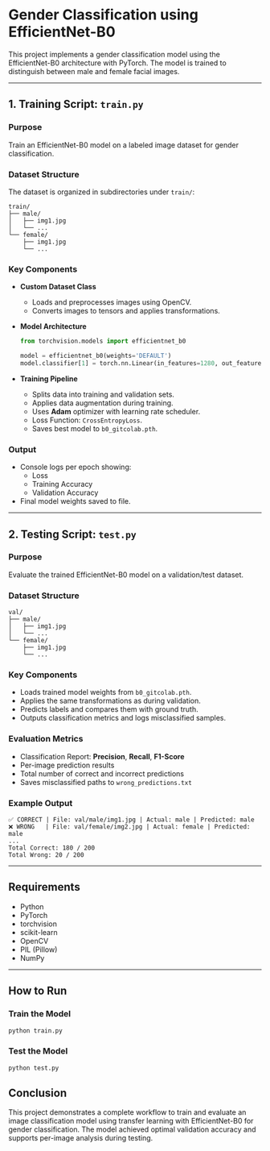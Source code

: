 
# Gender Classification using EfficientNet-B0

This project implements a gender classification model using the EfficientNet-B0 architecture with PyTorch. The model is trained to distinguish between male and female facial images.

---

## 1. Training Script: `train.py`

### Purpose
Train an EfficientNet-B0 model on a labeled image dataset for gender classification.

### Dataset Structure
The dataset is organized in subdirectories under `train/`:

```
train/
├── male/
│   ├── img1.jpg
│   └── ...
└── female/
    ├── img1.jpg
    └── ...
```

### Key Components

- **Custom Dataset Class**
  - Loads and preprocesses images using OpenCV.
  - Converts images to tensors and applies transformations.

- **Model Architecture**
  ```python
  from torchvision.models import efficientnet_b0

  model = efficientnet_b0(weights='DEFAULT')
  model.classifier[1] = torch.nn.Linear(in_features=1280, out_features=2)
  ```

- **Training Pipeline**
  - Splits data into training and validation sets.
  - Applies data augmentation during training.
  - Uses **Adam** optimizer with learning rate scheduler.
  - Loss Function: `CrossEntropyLoss`.
  - Saves best model to `b0_gitcolab.pth`.

### Output
- Console logs per epoch showing:
  - Loss
  - Training Accuracy
  - Validation Accuracy
- Final model weights saved to file.

---

## 2. Testing Script: `test.py`

### Purpose
Evaluate the trained EfficientNet-B0 model on a validation/test dataset.

### Dataset Structure

```
val/
├── male/
│   ├── img1.jpg
│   └── ...
└── female/
    ├── img1.jpg
    └── ...
```

### Key Components

- Loads trained model weights from `b0_gitcolab.pth`.
- Applies the same transformations as during validation.
- Predicts labels and compares them with ground truth.
- Outputs classification metrics and logs misclassified samples.

### Evaluation Metrics

- Classification Report: **Precision**, **Recall**, **F1-Score**
- Per-image prediction results
- Total number of correct and incorrect predictions
- Saves misclassified paths to `wrong_predictions.txt`

### Example Output

```
✅ CORRECT | File: val/male/img1.jpg | Actual: male | Predicted: male  
❌ WRONG   | File: val/female/img2.jpg | Actual: female | Predicted: male  
...
Total Correct: 180 / 200  
Total Wrong: 20 / 200
```

---

## Requirements

- Python  
- PyTorch  
- torchvision  
- scikit-learn  
- OpenCV  
- PIL (Pillow)  
- NumPy  

---

## How to Run

### Train the Model
```bash
python train.py
```

### Test the Model
```bash
python test.py
```


## Conclusion

This project demonstrates a complete workflow to train and evaluate an image classification model using transfer learning with EfficientNet-B0 for gender classification. The model achieved optimal validation accuracy and supports per-image analysis during testing.

